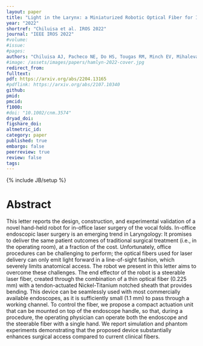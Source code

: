 ```yaml
---
layout: paper
title: "Light in the Larynx: a Miniaturized Robotic Optical Fiber for In-office Laser Surgery of the Vocal Folds"
year: "2022"
shortref: "Chiluisa et al. IROS 2022"
journal: "IEEE IROS 2022"
#volume:
#issue:
#pages:
authors: "Chiluisa AJ, Pacheco NE, Do HS, Tougas RM, Minch EV, Mihaleva R, Shen Y, Liu Y, Carroll TL, Fichera L"
#image: /assets/images/papers/hamlyn-2022-cover.jpg
redirect_from:
fulltext:
pdf: https://arxiv.org/abs/2204.13165
#pdflink: https://arxiv.org/abs/2107.10340
github:
pmid:
pmcid:
f1000:
#doi: "10.1002/cnm.3574"
dryad_doi:
figshare_doi:
altmetric_id:
category: paper
published: true
embargo: false
peerreview: true
review: false
tags:
---
```

{% include JB/setup %}

# Abstract
This letter reports the design, construction, and experimental validation of a novel hand-held robot for in-office laser surgery of the vocal folds. In-office endoscopic laser surgery is an emerging trend in Laryngology: It promises to deliver the same patient outcomes of traditional surgical treatment (i.e., in the operating room), at a fraction of the cost. Unfortunately, office procedures can be challenging to perform; the optical fibers used for laser delivery can only emit light forward in a line-of-sight fashion, which severely limits anatomical access. The robot we present in this letter aims to overcome these challenges. The end effector of the robot is a steerable laser fiber, created through the combination of a thin optical fiber (0.225 mm) with a tendon-actuated Nickel-Titanium notched sheath that provides bending. This device can be seamlessly used with most commercially available endoscopes, as it is sufficiently small (1.1 mm) to pass through a working channel. To control the fiber, we propose a compact actuation unit that can be mounted on top of the endoscope handle, so that, during a procedure, the operating physician can operate both the endoscope and the steerable fiber with a single hand. We report simulation and phantom experiments demonstrating that the proposed device substantially enhances surgical access compared to current clinical fibers.
